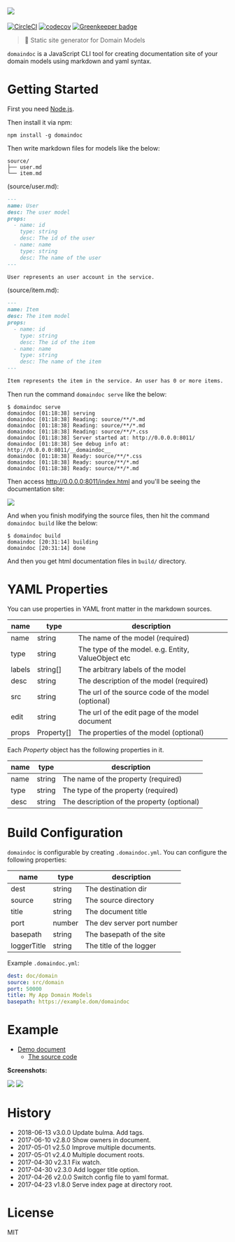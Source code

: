 # <img src="https://kt3k.github.io/domaindoc/media/logo-with-text.svg" />

[![CircleCI](https://circleci.com/gh/kt3k/domaindoc.svg?style=svg)](https://circleci.com/gh/kt3k/domaindoc)
[![codecov](https://codecov.io/gh/kt3k/domaindoc/branch/master/graph/badge.svg)](https://codecov.io/gh/kt3k/domaindoc)
[![Greenkeeper badge](https://badges.greenkeeper.io/kt3k/domaindoc.svg)](https://greenkeeper.io/)

> :ocean: Static site generator for Domain Models

`domaindoc` is a JavaScript CLI tool for creating documentation site of your domain models using markdown and yaml syntax.

# Getting Started

First you need [Node.js](https://nodejs.org/en/).

Then install it via npm:

    npm install -g domaindoc

Then write markdown files for models like the below:

```
source/
├── user.md
└── item.md
```

(source/user.md):

````markdown
---
name: User
desc: The user model
props:
  - name: id
    type: string
    desc: The id of the user
  - name: name
    type: string
    desc: The name of the user
---

User represents an user account in the service.
````

(source/item.md):

````markdown
---
name: Item
desc: The item model
props:
  - name: id
    type: string
    desc: The id of the item
  - name: name
    type: string
    desc: The name of the item
---

Item represents the item in the service. An user has 0 or more items.
````

Then run the command `domaindoc serve` like the below:

```console
$ domaindoc serve
domaindoc [01:18:38] serving
domaindoc [01:18:38] Reading: source/**/*.md
domaindoc [01:18:38] Reading: source/**/*.md
domaindoc [01:18:38] Reading: source/**/*.css
domaindoc [01:18:38] Server started at: http://0.0.0.0:8011/
domaindoc [01:18:38] See debug info at: http://0.0.0.0:8011/__domaindoc__
domaindoc [01:18:38] Ready: source/**/*.css
domaindoc [01:18:38] Ready: source/**/*.md
domaindoc [01:18:38] Ready: source/**/*.md
```

Then access http://0.0.0.0:8011/index.html and you'll be seeing the documentation site:

<img src="https://kt3k.github.io/domaindoc/media/ddd-example.png" />

And when you finish modifying the source files, then hit the command `domaindoc build` like the below:

    $ domaindoc build
    domaindoc [20:31:14] building
    domaindoc [20:31:14] done

And then you get html documentation files in `build/` directory.

# YAML Properties

You can use properties in YAML front matter in the markdown sources.

name   | type       | description
-------|------------|---------
name   | string     | The name of the model (required)
type   | string     | The type of the model. e.g. Entity, ValueObject etc
labels | string[]  | The arbitrary labels of the model
desc   | string     | The description of the model (required)
src    | string     | The url of the source code of the model (optional)
edit   | string     | The url of the edit page of the model document
props  | Property[] | The properties of the model (optional)

Each *Property* object has the following properties in it.

name | type   | description
-----|--------|---------
name | string | The name of the property (required)
type | string | The type of the property (required)
desc | string | The description of the property (optional)

# Build Configuration

`domaindoc` is configurable by creating `.domaindoc.yml`. You can configure the following properties:

name        | type   | description
------------|--------|-------------
dest        | string | The destination dir
source      | string | The source directory
title       | string | The document title
port        | number | The dev server port number
basepath    | string | The basepath of the site
loggerTitle | string | The title of the logger

Example `.domaindoc.yml`:

```yaml
dest: doc/domain
source: src/domain
port: 50000
title: My App Domain Models
basepath: https://example.dom/domaindoc
```

# Example

- [Demo document](http://kt3k.github.io/moneybit/)
  - [The source code](https://github.com/kt3k/moneybit/tree/master/packages/moneybit-domain)

**Screenshots:**

<img src="https://kt3k.github.io/domaindoc/media/demo-page.png" />

<img src="https://kt3k.github.io/domaindoc/media/demo-index.png" />

# History

- 2018-06-13   v3.0.0   Update bulma. Add tags.
- 2017-06-10   v2.8.0   Show owners in document.
- 2017-05-01   v2.5.0   Improve multiple documents.
- 2017-05-01   v2.4.0   Multiple document roots.
- 2017-04-30   v2.3.1   Fix watch.
- 2017-04-30   v2.3.0   Add logger title option.
- 2017-04-26   v2.0.0   Switch config file to yaml format.
- 2017-04-23   v1.8.0   Serve index page at directory root.

# License

MIT
